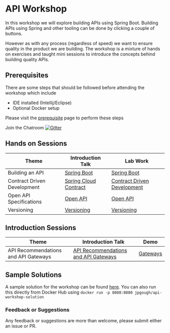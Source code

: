 # API Workshop

In this workshop we will explore building APIs using Spring Boot.
Building APIs using Spring and other tooling can be done by clicking a couple of buttons. 

However as with any process (regardless of speed) we want to ensure quality in the product we are building.
The workshop is a mixture of hands on exercises and taught mini sessions to introduce the concepts behind building quality APIs.

## Prerequisites 

There are some steps that should be followed before attending the workshop which include
* IDE installed (Intellij/Eclipse) 
* Optional Docker setup

Please visit the [prerequisite](prerequisites/README.md) page to perform these steps

Join the Chatroom [![Gitter](https://badges.gitter.im/jpgough-api-workshop/community.svg)](https://gitter.im/jpgough-api-workshop/community?utm_source=badge&utm_medium=badge&utm_campaign=pr-badge)

## Hands on Sessions

| Theme                         | Introduction Talk                                     | Lab Work                                               |
|-------------------------------|----------------------------------------------------------|------------------------------------------------------- |
| Building an API               | [Spring Boot](/presentations/01-spring-boot.pdf)         | [Spring Boot](/01-spring-boot/README.md)               |
| Contract Driven Development   | [Spring Cloud Contract](/presentations/02-contracts.pdf) | [Contract Driven Development](/02-contracts/README.md) |
| Open API Specifications       | [Open API](/presentations/03-open-api.pdf)               | [Open API](/03-open-api/README.md)                     | 
| Versioning                    | [Versioning](/presentatinos/04-versioning.pdf)           | [Versioning](/04-versioning/README.md)                 | 

## Introduction Sessions

| Theme                         | Introduction Talk                                     |  Demo                               |
| ----------------------------- | ----------------------------------------------------- | ----------------------------------- |
| API Recommendations and API Gateways                  | [API Recommendations and API Gateways](/presentations/05-gateways.pdf)        | [Gateways](/05-gateways/README.md)  |


## Sample Solutions

A sample solution for the workshop can be found [here](https://github.com/jpgough/api-workshop-solution). You can also run this directly from Docker Hub using `docker run -p 8080:8080 jpgough/api-workshop-solution`

### Feedback or Suggestions

Any feedback or suggestions are more than welcome, please submit either an issue or PR. 
